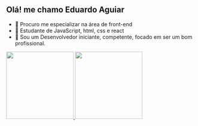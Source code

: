 ## Olá! me chamo Eduardo Aguiar

- 🔭 Procuro me especializar na área de front-end
- 🌱 Estudante de JavaScript, html, css e react
- 🤔  Sou um Desenvolvedor iniciante, competente, focado em ser um bom profissional.

<div>
  <a href="https://github.com/EduardoAguiar05">
  <img height="180em" src="https://github-readme-stats.vercel.app/api?username=EduardoAguiar05&show_icons=true&theme=cobalt"/>
  <img height="180em" src="https://github-readme-stats.vercel.app/api/top-langs/?username=EduardoAguiar05&layout=compact&theme=cobalt"/>
</div>
